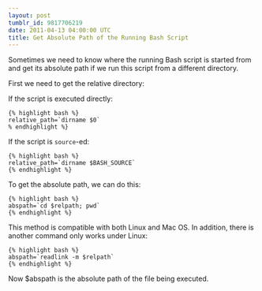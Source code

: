 ```yaml
---
layout: post
tumblr_id: 9817706219
date: 2011-04-13 04:00:00 UTC
title: Get Absolute Path of the Running Bash Script
---
```


Sometimes we need to know where the running Bash script is started from and get its absolute path if we run this script from a different directory.

First we need to get the relative directory:

If the script is executed directly:

    {% highlight bash %}
    relative_path=`dirname $0`
    % endhighlight %}
    
If the script is `source`-ed:

    {% highlight bash %}
    relative_path=`dirname $BASH_SOURCE`
    {% endhighlight %}

To get the absolute path, we can do this:

    {% highlight bash %}
    abspath=`cd $relpath; pwd`
    {% endhighlight %}

This method is compatible with both Linux and Mac OS. In addition, there is another command only works under Linux:

    {% highlight bash %}
    abspath=`readlink -m $relpath`
    {% endhighlight %}

Now $abspath is the absolute path of the file being executed.
